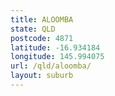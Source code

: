 ```yaml
---
title: ALOOMBA
state: QLD
postcode: 4871
latitude: -16.934184
longitude: 145.994075
url: /qld/aloomba/
layout: suburb
---
```

